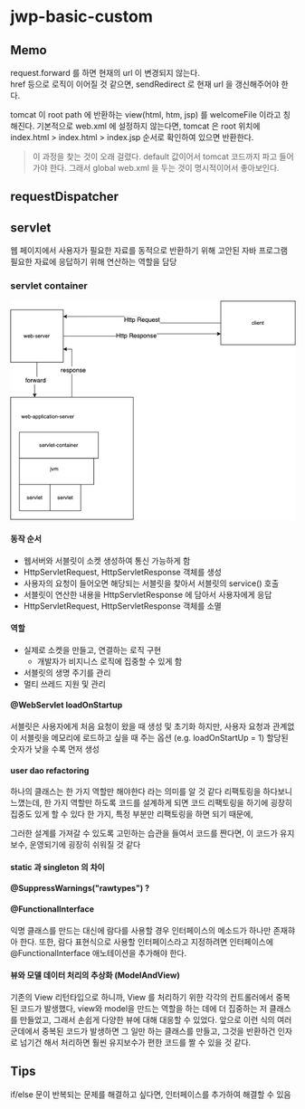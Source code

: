 # jwp-basic-custom

## Memo
request.forward 를 하면 현재의 url 이 변경되지 않는다.  
href 등으로 로직이 이어질 것 같으면, sendRedirect 로 현재 url 을 갱신해주어야 한다.  
 
tomcat 이 root path 에 반환하는 view(html, htm, jsp) 를 welcomeFile 이라고 칭해진다. 
 기본적으로 web.xml 에 설정하지 않는다면, tomcat 은 root 위치에 index.html > index.html > index.jsp
 순서로 확인하여 있으면 반환한다.
 > 이 과정을 찾는 것이 오래 걸렸다. default 값이어서 tomcat 코드까지 파고 들어가야 한다. 그래서 global web.xml 을 두는 것이 명시적이어서 좋아보인다. 

## requestDispatcher



## servlet
웹 페이지에서 사용자가 필요한 자료를 동적으로 반환하기 위해 고안된 자바 프로그램
필요한 자료에 응답하기 위해 연산하는 역할을 담당

### servlet container 

![servlet-container](./images/servlet-container.png)


#### 동작 순서
* 웹서버와 서블릿이 소켓 생성하여 통신 가능하게 함
* HttpServletRequest, HttpServletResponse 객체를 생성  
* 사용자의 요청이 들어오면 해당되는 서블릿을 찾아서 서블릿의 service() 호출
* 서블릿이 연산한 내용을 HttpServletResponse 에 담아서 사용자에게 응답
* HttpServletRequest, HttpServletResponse 객체를 소멸

#### 역할
* 실제로 소켓을 만들고, 연결하는 로직 구현 
  * 개발자가 비지니스 로직에 집중할 수 있게 함
* 서블릿의 생명 주기를 관리
* 멀티 쓰레드 지원 및 관리

#### @WebServlet loadOnStartup
서블릿은 사용자에게 처음 요청이 왔을 때 생성 및 초기화
하지만, 사용자 요청과 관계없이 서블릿을 메모리에 로드하고 싶을 때 주는 옵션
(e.g. loadOnStartUp = 1)
할당된 숫자가 낮을 수록 먼저 생성

#### user dao refactoring
하나의 클래스는 한 가지 역할만 해야한다 라는 의미를 알 것 같다
리팩토링을 하다보니 느꼈는데, 한 가지 역할만 하도록 코드를 설계하게 되면 코드 리팩토링을 하기에 굉장히 집중도 있게 할 수 있다
한 가지, 특정 부분만 리팩토링을 하면 되기 때문에,

그러한 설계를 가져갈 수 있도록 고민하는 습관을 들여서 코드를 짠다면, 이 코드가 유지보수, 운영되기에 굉장히 쉬워질 것 같다

#### static 과 singleton 의 차이

#### @SuppressWarnings("rawtypes") ?

#### @FunctionalInterface
 익명 클래스를 만드는 대신에 람다를 사용할 경우 인터페이스의 메소드가 하나만 존재햐아 한다.
 또한, 람다 표현식으로 사용할 인터페이스라고 지정하려면 인터페이스에 @FunctionalInterface 애노테이션을 추가해야 한다.

#### 뷰와 모델 데이터 처리의 추상화 (ModelAndView)
 기존의 View 리턴타입으로 하니까, View 를 처리하기 위한 각각의 컨트롤러에서 중복된 코드가 발생했다,
 view와 model을 만드는 역할을 하는 데에 더 집중하는 저 클래스를 만들었고, 그래서 손쉽게 다양한 뷰에 대해 대응할 수 있었다.
 앞으로 이런 식의 여러 군데에서 중복된 코드가 발생하면 그 일만 하는 클래스를 만들고, 그것을 반환하건 인자로 넘기건 해서 처리하면 훨씬 유지보수가 편한 코드를 짤 수 있을 것 같다.
 
## Tips
 if/else 문이 반복되는 문제를 해결하고 싶다면, 인터페이스를 추가하여 해결할 수 있음
